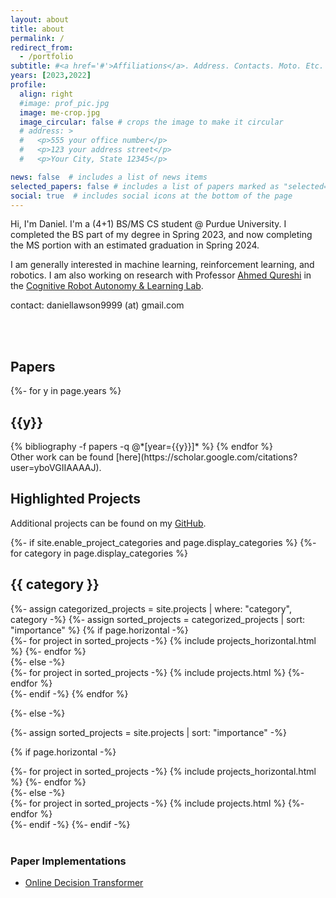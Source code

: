 ```yaml
---
layout: about
title: about
permalink: /
redirect_from:
  - /portfolio
subtitle: #<a href='#'>Affiliations</a>. Address. Contacts. Moto. Etc.
years: [2023,2022]
profile:
  align: right
  #image: prof_pic.jpg
  image: me-crop.jpg
  image_circular: false # crops the image to make it circular
  # address: >
  #   <p>555 your office number</p>
  #   <p>123 your address street</p>
  #   <p>Your City, State 12345</p>

news: false  # includes a list of news items
selected_papers: false # includes a list of papers marked as "selected={true}"
social: true  # includes social icons at the bottom of the page
---
```


Hi, I'm Daniel. I'm a (4+1) BS/MS CS student @ Purdue University. I completed the BS part of my degree in Spring 2023, and now completing the MS portion with an estimated graduation in Spring 2024. 

I am generally interested in machine learning,  reinforcement learning, and robotics. I am also working on research with Professor [Ahmed Qureshi](https://qureshiahmed.github.io/) in the [Cognitive Robot Autonomy & Learning Lab](https://corallab.net/).


contact: daniellawson9999 (at) gmail.com


<br>
<br>


## Papers

<!-- _pages/publications.md -->

<div class="publications">

{%- for y in page.years %}
  <h2 class="year">{{y}}</h2>
  {% bibliography -f papers -q @*[year={{y}}]* %}
{% endfor %}

</div>
Other work can be found [here](https://scholar.google.com/citations?user=yboVGIIAAAAJ).

<br>

## Highlighted Projects 
Additional projects can be found on my [GitHub](https://github.com/daniellawson9999).
<div class="projects">
{%- if site.enable_project_categories and page.display_categories %}
  <!-- Display categorized projects -->
  {%- for category in page.display_categories %}
  <h2 class="category">{{ category }}</h2>
  {%- assign categorized_projects = site.projects | where: "category", category -%}
  {%- assign sorted_projects = categorized_projects | sort: "importance" %}
  <!-- Generate cards for each project -->
  {% if page.horizontal -%}
  <div class="container">
    <div class="row row-cols-2">
    {%- for project in sorted_projects -%}
      {% include projects_horizontal.html %}
    {%- endfor %}
    </div>
  </div>
  {%- else -%}
  <div class="grid">
    {%- for project in sorted_projects -%}
      {% include projects.html %}
    {%- endfor %}
  </div>
  {%- endif -%}
  {% endfor %}

{%- else -%}
<!-- Display projects without categories -->
  {%- assign sorted_projects = site.projects | sort: "importance" -%}
  <!-- Generate cards for each project -->
  {% if page.horizontal -%}
  <div class="container">
    <div class="row row-cols-2">
    {%- for project in sorted_projects -%}
      {% include projects_horizontal.html %}
    {%- endfor %}
    </div>
  </div>
  {%- else -%}
  <div class="grid">
    {%- for project in sorted_projects -%}
      {% include projects.html %}
    {%- endfor %}
  </div>
  {%- endif -%}
{%- endif -%}
</div>

<br>

### Paper Implementations
- [Online Decision Transformer](https://github.com/daniellawson9999/online-decision-transformer)


